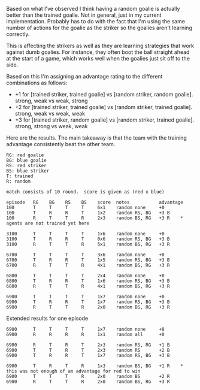 Based on what I've observed I think having a random goalie is actually better than the trained goalie.  Not in general, just in my current implementation.  Probably has to do with the fact that I'm using the same number of actions for the goalie as the striker so the goalies aren't learning correctly.

This is affecting the strikers as well as they are learning strategies that work against dumb goalies.  For instance, they often boot the ball straight ahead at the start of a game, which works well when the goalies just sit off to the side.

Based on this I'm assigning an advantage rating to the different combinations as follows:
- +1 for [trained striker, trained goalie] vs [random striker, random goalie].  strong, weak   vs weak, strong
- +2 for [trained striker, trained goalie] vs [random striker, trained goalie]. strong, weak   vs weak, weak
- +3 for [trained striker, random goalie]  vs [random striker, trained goalie]. strong, strong vs weak, weak

Here are the results.  The main takeaway is that the team with the training advantage consistently beat the other team.
```
RG: red goalie
BG: blue goalie
RS: red striker
BS: blue striker
T: trained
R: random

match consists of 10 round.  score is given as (red x blue)

episode   RG    BG    RS    BS    score  notes           advantage
100       T     T     T     T     6x1    random none     +0
100       T     R     R     T     1x2    random RS, BG   +3 B
100       R     T     T     R     2x3    random BS, RG   +3 R    * agents are not trained yet here

3100      T     T     T     T     1x6    random none     +0
3100      T     R     R     T     0x6    random RS, BG   +3 B
3100      R     T     T     R     5x1    random BS, RG   +3 R

6700      T     T     T     T     3x6    random none     +0
6700      T     R     R     T     1x5    random RS, BG   +3 B
6700      R     T     T     R     4x1    random BS, RG   +3 R

6800      T     T     T     T     2x4    random none     +0
6800      T     R     R     T     1x6    random RS, BG   +3 B
6800      R     T     T     R     4x1    random BS, RG   +3 R

6900      T     T     T     T     1x7    random none     +0
6900      T     R     R     T     1x7    random RS, BG   +3 B
6900      R     T     T     R     2x0    random BS, RG   +3 R
```


Extended results for one episode
```
6900      T     T     T     T     1x7    random none     +0
6900      R     R     R     R     1x1    random all      +0

6900      R     T     R     T     2x3    random RS, RG   +1 B
6900      T     T     R     T     2x3    random RS       +2 B
6900      T     R     R     T     1x7    random RS, BG   +3 B

6900      T     R     T     R     1x3    random BS, BG   +1 R    * this was not enough of an advantage for red to win
6900      T     T     T     R     2x0    random BS       +2 R
6900      R     T     T     R     2x0    random BS, RG   +3 R
```
